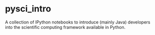 pysci_intro
===========

A collection of IPython notebooks to introduce (mainly Java) developers into the scientific computing framework available in Python.
